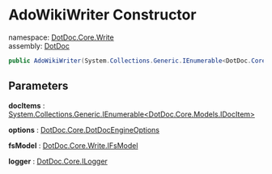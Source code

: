 ﻿# AdoWikiWriter Constructor

namespace: [DotDoc\.Core\.Write](../../DotDoc.Core.Write.md)<br />
assembly: [DotDoc](../../../DotDoc.md)



```csharp
public AdoWikiWriter(System.Collections.Generic.IEnumerable<DotDoc.Core.Models.IDocItem> docItems ,DotDoc.Core.DotDocEngineOptions options ,DotDoc.Core.Write.IFsModel fsModel ,DotDoc.Core.ILogger logger);
```

## Parameters

__docItems__ : [System\.Collections\.Generic\.IEnumerable\<DotDoc\.Core\.Models\.IDocItem\>](https://docs.microsoft.com/dotnet/api/System.Collections.Generic.IEnumerable-1)



__options__ : [DotDoc\.Core\.DotDocEngineOptions](../../../DotDoc/DotDoc.Core/DotDocEngineOptions.md)



__fsModel__ : [DotDoc\.Core\.Write\.IFsModel](../../../DotDoc/DotDoc.Core.Write/IFsModel.md)



__logger__ : [DotDoc\.Core\.ILogger](../../../DotDoc/DotDoc.Core/ILogger.md)



